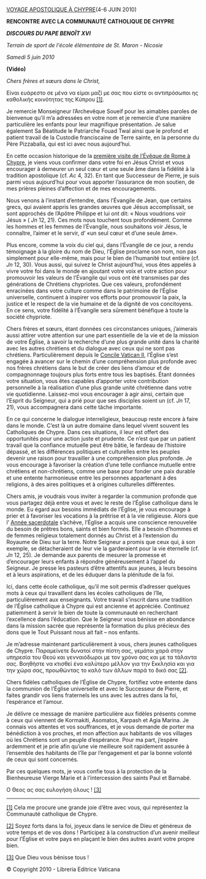 [VOYAGE APOSTOLIQUE À CHYPRE](/content/benedict-xvi/fr/travels/2010/index_cipro.html)(4-6 JUIN 2010)

**RENCONTRE AVEC LA COMMUNAUTÉ CATHOLIQUE DE CHYPRE**

***DISCOURS DU PAPE BENOÎT XVI***

*Terrain de sport de l'école élémentaire de St. Maron - Nicosie*

*Samedi 5 juin 2010*

**(Vidéo)**

*Chers frères et sœurs dans le Christ,*

Είναι ευάρεστο σε μένα να είμαι μαζί με σας που είστε οι αντιπρόσωποι ης καθολικής κοινότητας της Κύπρου [\[1\]](#_ftn1 "").

Je remercie Monseigneur l’Archevêque Soueif pour les aimables paroles de bienvenue qu’il m’a adressées en votre nom et je remercie d’une manière particulière les enfants pour leur magnifique présentation. Je salue également Sa Béatitude le Patriarche Fouad Twal ainsi que le profond et patient travail de la Custodie franciscaine de Terre sainte, en la personne du Père Pizzaballa, qui est ici avec nous aujourd’hui.

En cette occasion historique de la [première visite de l’Évêque de Rome à Chypre](/content/benedict-xvi/fr/travels/2010/index_cipro.html), je viens vous confirmer dans votre foi en Jésus Christ et vous encourager à demeurer un seul cœur et une seule âme dans la fidélité à la tradition apostolique (cf. *Ac* 4, 32). En tant que Successeur de Pierre, je suis parmi vous aujourd’hui pour vous apporter l’assurance de mon soutien, de mes prières pleines d’affection et de mes encouragements.

Nous venons à l’instant d’entendre, dans l’Évangile de Jean, que certains grecs, qui avaient appris les grandes œuvres que Jésus accomplissait, se sont approchés de l’Apôtre Philippe et lui ont dit: « Nous voudrions voir Jésus » ( *Jn* 12, 21). Ces mots nous touchent tous profondément. Comme les hommes et les femmes de l’Évangile, nous souhaitons voir Jésus, le connaître, l’aimer et le servir, d’ «un seul cœur et d’une seule âme».

Plus encore, comme la voix du ciel qui, dans l’Évangile de ce jour, a rendu témoignage à la gloire du nom de Dieu, l’Église proclame son nom, non pas simplement pour elle-même, mais pour le bien de l’humanité tout entière (cf. *Jn* 12, 30). Vous aussi, qui suivez le Christ aujourd’hui, vous êtes appelés à vivre votre foi dans le monde en ajoutant votre voix et votre action pour promouvoir les valeurs de l’Évangile qui vous ont été transmises par des générations de Chrétiens chypriotes. Que ces valeurs, profondément enracinées dans votre culture comme dans le patrimoine de l’Église universelle, continuent à inspirer vos efforts pour promouvoir la paix, la justice et le respect de la vie humaine et de la dignité de vos concitoyens. En ce sens, votre fidélité à l’Évangile sera sûrement bénéfique à toute la société chypriote.

Chers frères et sœurs, étant données ces circonstances uniques, j’aimerais aussi attirer votre attention sur une part essentielle de la vie et de la mission de votre Église, à savoir la recherche d’une plus grande unité dans la charité avec les autres chrétiens et du dialogue avec ceux qui ne sont pas chrétiens. Particulièrement depuis le [Concile Vatican II](http://www.vatican.va/archive/hist_councils/ii_vatican_council/index_fr.htm), l’Église s’est engagée à avancer sur le chemin d’une compréhension plus profonde avec nos frères chrétiens dans le but de créer des liens d’amour et de compagnonnage toujours plus forts entre tous les baptisés. Étant données votre situation, vous êtes capables d’apporter votre contribution personnelle à la réalisation d’une plus grande unité chrétienne dans votre vie quotidienne. Laissez-moi vous encourager à agir ainsi, certain que l’Esprit du Seigneur, qui a prié pour que ses disciples soient un (cf. *Jn* 17, 21), vous accompagnera dans cette tâche importante.

En ce qui concerne le dialogue interreligieux, beaucoup reste encore à faire dans le monde. C’est là un autre domaine dans lequel vivent souvent les Catholiques de Chypre. Dans ces situations, il leur est offert des opportunités pour une action juste et prudente. Ce n’est que par un patient travail que la confiance mutuelle peut être bâtie, le fardeau de l’histoire dépassé, et les différences politiques et culturelles entre les peuples devenir une raison pour travailler à une compréhension plus profonde. Je vous encourage à favoriser la création d’une telle confiance mutuelle entre chrétiens et non-chrétiens, comme une base pour fonder une paix durable et une entente harmonieuse entre les personnes appartenant à des religions, à des aires politiques et à origines culturelles différentes.

Chers amis, je voudrais vous inviter à regarder la communion profonde que vous partagez déjà entre vous et avec le reste de l’Église catholique dans le monde. Eu égard aux besoins immédiats de l’Église, je vous encourage à prier et à favoriser les vocations à la prêtrise et à la vie religieuse. Alors que l’ [Année sacerdotale](http://www.vatican.va/special/anno_sac/index_fr.html) s’achève, l’Église a acquis une conscience renouvelée du besoin de prêtres bons, saints et bien formés. Elle a besoin d’hommes et de femmes religieux totalement donnés au Christ et à l’extension du Royaume de Dieu sur la terre. Notre Seigneur a promis que ceux qui, à son exemple, se détacheraient de leur vie la garderaient pour la vie éternelle (cf. *Jn* 12, 25). Je demande aux parents de mesurer la promesse et d’encourager leurs enfants à répondre généreusement à l’appel du Seigneur. Je presse les pasteurs d’être attentifs aux jeunes, à leurs besoins et à leurs aspirations, et de les éduquer dans la plénitude de la foi.

Ici, dans cette école catholique, qu’il me soit permis d’adresser quelques mots à ceux qui travaillent dans les écoles catholiques de l’île, particulièrement aux enseignants. Votre travail s’inscrit dans une tradition de l’Église catholique à Chypre qui est ancienne et appréciée. Continuez patiemment à servir le bien de toute la communauté en recherchant l’excellence dans l’éducation. Que le Seigneur vous bénisse en abondance dans la mission sacrée que représente la formation du plus précieux des dons que le Tout Puissant nous ait fait – nos enfants.

Je m’adresse maintenant particulièrement à vous, chers jeunes catholiques de Chypre. Παραμείνετε δυνατοί στην πίστη σας, γεμάτοι χαρά στην υπηρεσία του Θεού και γενναιόδωροι με τον χρόνο σας και με τα τάλαντα σας. Βοηθήστε να κτισθεί ένα καλύτερο μέλλον για την Εκκλησία και για την χώρα σας, προωθώντας το καλό των άλλων παρά το δικό σας [\[2\]](#_ftn2 "").

Chers fidèles catholiques de l’Église de Chypre, fortifiez votre entente dans la communion de l’Église universelle et avec le Successeur de Pierre, et faites grandir vos liens fraternels les uns avec les autres dans la foi, l’espérance et l’amour.

Je délivre ce message de manière particulière aux fidèles présents comme à ceux qui viennent de Kormakiti, Asomatos, Karpash et Agia Marina. Je connais vos attentes et vos souffrances, et je vous demande de porter ma bénédiction à vos proches, et mon affection aux habitants de vos villages où les Chrétiens sont un peuple d’espérance. Pour ma part, j’espère ardemment et je prie afin qu’une vie meilleure soit rapidement assurée à l’ensemble des habitants de l’île par l’engagement et par la bonne volonté de ceux qui sont concernés.

Par ces quelques mots, je vous confie tous à la protection de la Bienheureuse Vierge Marie et à l’intercession des saints Paul et Barnabé.

Ο Θεος ας σας ευλογήση όλους ! [\[3\]](#_ftn3 "")

* * *

[\[1\]](#_ftnref1 "") Cela me procure une grande joie d’être avec vous, qui représentez la Communauté catholique de Chypre.


[\[2\]](#_ftnref2 "") Soyez forts dans la foi, joyeux dans le service de Dieu et généreux de votre temps et de vos dons ! Participez à la construction d’un avenir meilleur pour l’Église et votre pays en plaçant le bien des autres avant votre propre bien.

[\[3\]](#_ftnref3 "") Que Dieu vous bénisse tous !

© Copyright 2010 - Libreria Editrice Vaticana